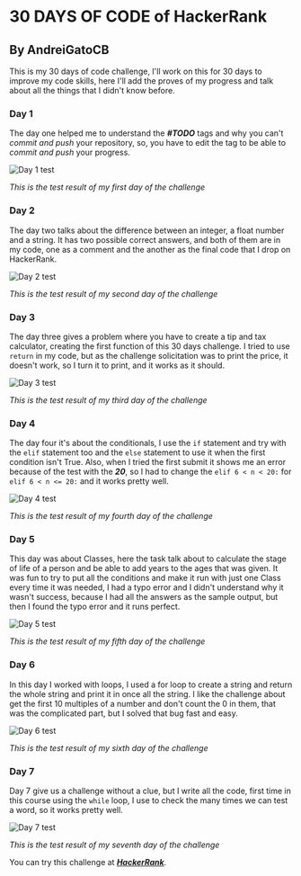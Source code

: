 # 30 DAYS OF CODE of HackerRank
## By AndreiGatoCB

This is my 30 days of code challenge, I'll work on this for 30 days to improve my code skills, here I'll add the proves 
of my progress and talk about all the things that I didn't know before.

### Day 1
The day one helped me to understand the _**#TODO**_ tags and why you can't _commit and push_ your repository, so, you
have to edit the tag to be able to _commit and push_ your progress.

![Day 1 test](imgs/test_day_1.PNG)

_This is the test result of my first day of the challenge_

### Day 2
The day two talks about the difference between an integer, a float number and a string. It has two possible correct
answers, and both of them are in my code, one as a comment and the another as the final code that I drop on HackerRank.

![Day 2 test](imgs/test_day_2.PNG)

_This is the test result of my second day of the challenge_

### Day 3
The day three gives a problem where you have to create a tip and tax calculator, creating the first function of this 30 
days challenge. I tried to use ``return`` in my code, but as the challenge solicitation was to print the price, it 
doesn't work, so I turn it to print, and it works as it should.

![Day 3 test](imgs/test_day_3.PNG)

_This is the test result of my third day of the challenge_

### Day 4
The day four it's about the conditionals, I use the ``if`` statement and try with the ``elif`` statement too and the 
``else`` statement to use it when the first condition isn't True. Also, when I tried the first submit it shows me an 
error because of the test with the _**20**_, so I had to change the ``elif 6 < n < 20:`` for ``elif 6 < n <= 20:`` and 
it works pretty well.

![Day 4 test](imgs/test_day_4.PNG)

_This is the test result of my fourth day of the challenge_

### Day 5
This day was about Classes, here the task talk about to calculate the stage of life of a person and be able to add years
to the ages that was given. It was fun to try to put all the conditions and make it run with just one Class every time 
it was needed, I had a typo error and I didn't understand why it wasn't success, because I had all the answers as the 
sample output, but then I found the typo error and it runs perfect.

![Day 5 test](imgs/test_day_5.PNG)

_This is the test result of my fifth day of the challenge_

### Day 6
In this day I worked with loops, I used a for loop to create a string and return the whole string and print it in once 
all the string. I like the challenge about get the first 10 multiples of a number and don't count the 0 in them, that 
was the complicated part, but I solved that bug fast and easy.

![Day 6 test](imgs/test_day_6.PNG)

_This is the test result of my sixth day of the challenge_

### Day 7
Day 7 give us a challenge without a clue, but I write all the code, first time in this course using the ``while`` loop, 
I use to check the many times we can test a word, so it works pretty well.

![Day 7 test](imgs/test_day_7.PNG)

_This is the test result of my seventh day of the challenge_

You can try this challenge at [_**HackerRank**_](https://www.hackerrank.com/domains/tutorials/30-days-of-code).